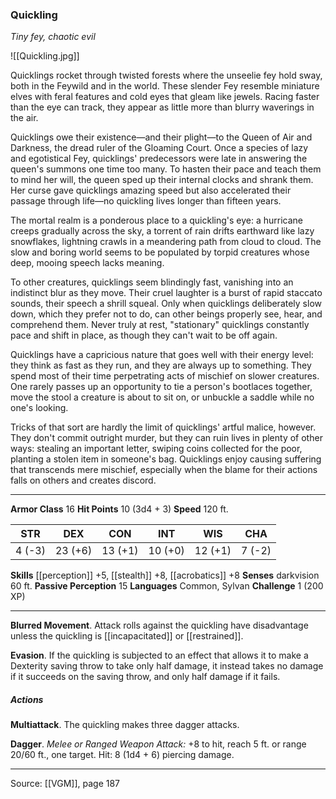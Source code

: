 ### Quickling
_Tiny fey, chaotic evil_

![[Quickling.jpg]]

Quicklings rocket through twisted forests where the unseelie fey hold sway, both in the Feywild and in the world. These slender Fey resemble miniature elves with feral features and cold eyes that gleam like jewels. Racing faster than the eye can track, they appear as little more than blurry waverings in the air.

Quicklings owe their existence—and their plight—to the Queen of Air and Darkness, the dread ruler of the Gloaming Court. Once a species of lazy and egotistical Fey, quicklings' predecessors were late in answering the queen's summons one time too many. To hasten their pace and teach them to mind her will, the queen sped up their internal clocks and shrank them. Her curse gave quicklings amazing speed but also accelerated their passage through life—no quickling lives longer than fifteen years.

The mortal realm is a ponderous place to a quickling's eye: a hurricane creeps gradually across the sky, a torrent of rain drifts earthward like lazy snowflakes, lightning crawls in a meandering path from cloud to cloud. The slow and boring world seems to be populated by torpid creatures whose deep, mooing speech lacks meaning.

To other creatures, quicklings seem blindingly fast, vanishing into an indistinct blur as they move. Their cruel laughter is a burst of rapid staccato sounds, their speech a shrill squeal. Only when quicklings deliberately slow down, which they prefer not to do, can other beings properly see, hear, and comprehend them. Never truly at rest, "stationary" quicklings constantly pace and shift in place, as though they can't wait to be off again.

Quicklings have a capricious nature that goes well with their energy level: they think as fast as they run, and they are always up to something. They spend most of their time perpetrating acts of mischief on slower creatures. One rarely passes up an opportunity to tie a person's bootlaces together, move the stool a creature is about to sit on, or unbuckle a saddle while no one's looking.

Tricks of that sort are hardly the limit of quicklings' artful malice, however. They don't commit outright murder, but they can ruin lives in plenty of other ways: stealing an important letter, swiping coins collected for the poor, planting a stolen item in someone's bag. Quicklings enjoy causing suffering that transcends mere mischief, especially when the blame for their actions falls on others and creates discord.



---

**Armor Class** 16
**Hit Points** 10 (3d4 + 3)
**Speed** 120 ft.

| STR     | DEX     | CON     | INT     | WIS     | CHA     |
|---------|---------|---------|---------|---------|---------|
| 4 (-3) | 23 (+6) | 13 (+1) | 10 (+0) | 12 (+1) | 7 (-2) |

**Skills** [[perception]] +5, [[stealth]] +8, [[acrobatics]] +8
**Senses** darkvision 60 ft.
**Passive Perception** 15
**Languages** Common, Sylvan
**Challenge** 1 (200 XP)

---

**Blurred Movement**. Attack rolls against the quickling have disadvantage unless the quickling is [[incapacitated]] or [[restrained]].

**Evasion**. If the quickling is subjected to an effect that allows it to make a Dexterity saving throw to take only half damage, it instead takes no damage if it succeeds on the saving throw, and only half damage if it fails.

##### Actions
**Multiattack**. The quickling makes three dagger attacks.

**Dagger**. _Melee or Ranged Weapon Attack:_ +8 to hit, reach 5 ft. or range 20/60 ft., one target. Hit: 8 (1d4 + 6) piercing damage.


---

Source: [[VGM]], page 187